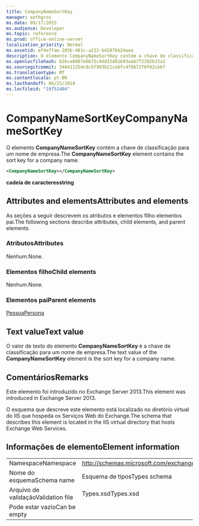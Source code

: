 ```yaml
---
title: CompanyNameSortKey
manager: sethgros
ms.date: 09/17/2015
ms.audience: Developer
ms.topic: reference
ms.prod: office-online-server
localization_priority: Normal
ms.assetid: ef4e7fae-205b-461c-a222-b4287bb24aea
description: O elemento CompanyNameSortKey contém a chave de classificação para um nome de empresa.
ms.openlocfilehash: b26ce8087e6675c4dd15d81b93aab7f2392b33a2
ms.sourcegitcommit: 34041125dc8c5f993b21cebfc4f8b72f0fd2cb6f
ms.translationtype: MT
ms.contentlocale: pt-BR
ms.lasthandoff: 06/25/2018
ms.locfileid: "19751404"
---
```

# <a name="companynamesortkey"></a><span data-ttu-id="c3813-103">CompanyNameSortKey</span><span class="sxs-lookup"><span data-stu-id="c3813-103">CompanyNameSortKey</span></span>

<span data-ttu-id="c3813-104">O elemento **CompanyNameSortKey** contém a chave de classificação para um nome de empresa.</span><span class="sxs-lookup"><span data-stu-id="c3813-104">The **CompanyNameSortKey** element contains the sort key for a company name.</span></span> 
  
```XML
<CompanyNameSortKey></CompanyNameSortKey>
```

 <span data-ttu-id="c3813-105">**cadeia de caracteres**</span><span class="sxs-lookup"><span data-stu-id="c3813-105">**string**</span></span>
## <a name="attributes-and-elements"></a><span data-ttu-id="c3813-106">Attributes and elements</span><span class="sxs-lookup"><span data-stu-id="c3813-106">Attributes and elements</span></span>

<span data-ttu-id="c3813-107">As seções a seguir descrevem os atributos e elementos filho elementos pai.</span><span class="sxs-lookup"><span data-stu-id="c3813-107">The following sections describe attributes, child elements, and parent elements.</span></span>
  
### <a name="attributes"></a><span data-ttu-id="c3813-108">Atributos</span><span class="sxs-lookup"><span data-stu-id="c3813-108">Attributes</span></span>

<span data-ttu-id="c3813-109">Nenhum.</span><span class="sxs-lookup"><span data-stu-id="c3813-109">None.</span></span>
  
### <a name="child-elements"></a><span data-ttu-id="c3813-110">Elementos filho</span><span class="sxs-lookup"><span data-stu-id="c3813-110">Child elements</span></span>

<span data-ttu-id="c3813-111">Nenhum.</span><span class="sxs-lookup"><span data-stu-id="c3813-111">None.</span></span>
  
### <a name="parent-elements"></a><span data-ttu-id="c3813-112">Elementos pai</span><span class="sxs-lookup"><span data-stu-id="c3813-112">Parent elements</span></span>

[<span data-ttu-id="c3813-113">Pessoa</span><span class="sxs-lookup"><span data-stu-id="c3813-113">Persona</span></span>](persona.md)
  
## <a name="text-value"></a><span data-ttu-id="c3813-114">Text value</span><span class="sxs-lookup"><span data-stu-id="c3813-114">Text value</span></span>

<span data-ttu-id="c3813-115">O valor de texto do elemento **CompanyNameSortKey** é a chave de classificação para um nome de empresa.</span><span class="sxs-lookup"><span data-stu-id="c3813-115">The text value of the **CompanyNameSortKey** element is the sort key for a company name.</span></span> 
  
## <a name="remarks"></a><span data-ttu-id="c3813-116">Comentários</span><span class="sxs-lookup"><span data-stu-id="c3813-116">Remarks</span></span>

<span data-ttu-id="c3813-117">Este elemento foi introduzido no Exchange Server 2013.</span><span class="sxs-lookup"><span data-stu-id="c3813-117">This element was introduced in Exchange Server 2013.</span></span>
  
<span data-ttu-id="c3813-118">O esquema que descreve este elemento está localizado no diretório virtual do IIS que hospeda os Serviços Web do Exchange.</span><span class="sxs-lookup"><span data-stu-id="c3813-118">The schema that describes this element is located in the IIS virtual directory that hosts Exchange Web Services.</span></span>
  
## <a name="element-information"></a><span data-ttu-id="c3813-119">Informações de elemento</span><span class="sxs-lookup"><span data-stu-id="c3813-119">Element information</span></span>

|||
|:-----|:-----|
|<span data-ttu-id="c3813-120">Namespace</span><span class="sxs-lookup"><span data-stu-id="c3813-120">Namespace</span></span>  <br/> |http://schemas.microsoft.com/exchange/services/2006/types  <br/> |
|<span data-ttu-id="c3813-121">Nome do esquema</span><span class="sxs-lookup"><span data-stu-id="c3813-121">Schema name</span></span>  <br/> |<span data-ttu-id="c3813-122">Esquema de tipos</span><span class="sxs-lookup"><span data-stu-id="c3813-122">Types schema</span></span>  <br/> |
|<span data-ttu-id="c3813-123">Arquivo de validação</span><span class="sxs-lookup"><span data-stu-id="c3813-123">Validation file</span></span>  <br/> |<span data-ttu-id="c3813-124">Types.xsd</span><span class="sxs-lookup"><span data-stu-id="c3813-124">Types.xsd</span></span>  <br/> |
|<span data-ttu-id="c3813-125">Pode estar vazio</span><span class="sxs-lookup"><span data-stu-id="c3813-125">Can be empty</span></span>  <br/> ||
   

